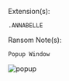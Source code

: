 Extension(s): 
```
.ANNABELLE
```
Ransom Note(s): 
```
Popup Window
```
![popup](https://github.com/user-attachments/assets/c4ce7406-3db7-4fd9-bf76-5ece39ed6595)
